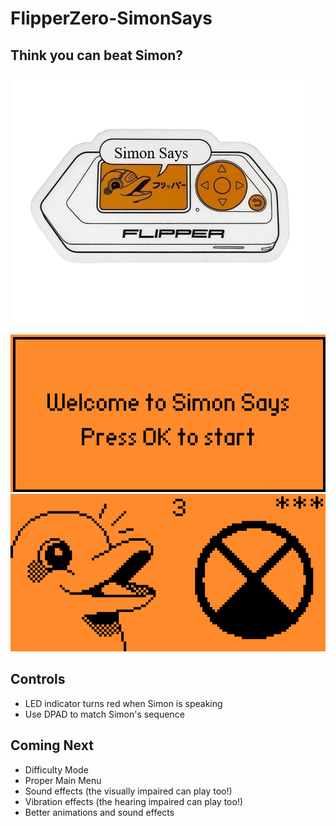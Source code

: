 # FlipperZero-SimonSays
## Think you can beat Simon?
![Image of dolphin saying Simon Says](Simon_Says_Flipper.png "Image of dolphin saying Simon Says")

![Main Menu showing text that says "Welcome to Simon Says. Press OK to start"](Screenshot_MainMenu.png "Main Menu showing text that says Welcome to Simon Says. Press OK to start") ![Image of Dolphin telling the sequence](Screenshot_InGame.png "Image of Dolphin telling the sequence")


 ## Controls
 - LED indicator turns red when Simon is speaking
 - Use DPAD to match Simon's sequence

 ## Coming Next
 - Difficulty Mode
 - Proper Main Menu
 - Sound effects (the visually impaired can play too!)
 - Vibration effects (the hearing impaired can play too!)
 - Better animations and sound effects